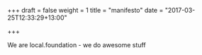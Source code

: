 +++
draft = false
weight = 1
title = "manifesto"
date = "2017-03-25T12:33:29+13:00"

+++

We are local.foundation - we do awesome stuff
